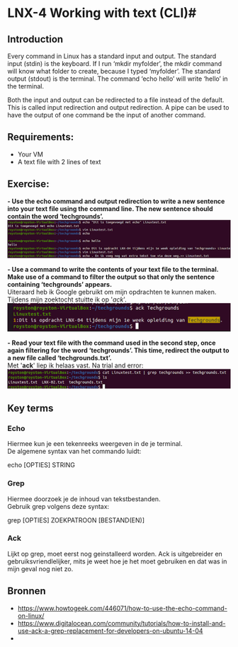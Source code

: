 # LNX-4 Working with text (CLI)#

## Introduction
Every command in Linux has a standard input and output.
The standard input (stdin) is the keyboard. If I run ‘mkdir myfolder’, the mkdir command will know what folder to create, because I typed ‘myfolder’.
The standard output (stdout) is the terminal. The command ‘echo hello’ will write ‘hello’ in the terminal.

Both the input and output can be redirected to a file instead of the default. This is called input redirection and output redirection. 
A pipe can be used to have the output of one command be the input of another command.

## Requirements:
- Your VM
- A text file with 2 lines of text

## Exercise:

**- Use the echo command and output redirection to write a new sentence into your text file using the command line. The new sentence should contain the word ‘techgrounds’.**  
![Kijk](https://github.com/Electroybot/cloud-6-repo-Electroybot/blob/main/00_includes/Week%201/LNX-04/01.png?raw=true)

**- Use a command to write the contents of your text file to the terminal. Make use of a command to filter the output so that only the sentence containing ‘techgrounds’ appears.**  
Uiteraard heb ik Google gebruikt om mijn opdrachten te kunnen maken. Tijdens mijn zoektocht stuitte ik op '*ack*'.
![Kijk](https://github.com/Electroybot/cloud-6-repo-Electroybot/blob/main/00_includes/Week%201/LNX-04/02.png?raw=true)

**- Read your text file with the command used in the second step, once again filtering for the word ‘techgrounds’. This time, redirect the output to a new file called ‘techgrounds.txt’.**  
Met '**ack**' liep ik helaas vast. Na trial and error: 
![Kijk](https://github.com/Electroybot/cloud-6-repo-Electroybot/blob/main/00_includes/Week%201/LNX-04/03.png?raw=true)  

## Key terms

### Echo  
Hiermee kun je een tekenreeks weergeven in de je terminal.  
De algemene syntax van het commando luidt:  

echo [OPTIES] STRING  

### Grep  
Hiermee doorzoek je de inhoud van tekstbestanden.  
Gebruik grep volgens deze syntax:  

grep [OPTIES] ZOEKPATROON [BESTAND(EN)]  

### Ack  
Lijkt op grep, moet eerst nog geinstalleerd worden. Ack is uitgebreider en gebruiksvriendlelijker, mits je weet hoe je het moet gebruiken en dat was in mijn geval nog niet zo.  

## Bronnen  

- https://www.howtogeek.com/446071/how-to-use-the-echo-command-on-linux/  
- https://www.digitalocean.com/community/tutorials/how-to-install-and-use-ack-a-grep-replacement-for-developers-on-ubuntu-14-04  
- 

